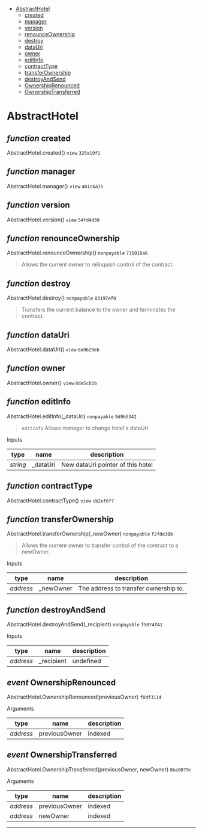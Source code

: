 * [AbstractHotel](#abstracthotel)
  * [created](#function-created)
  * [manager](#function-manager)
  * [version](#function-version)
  * [renounceOwnership](#function-renounceownership)
  * [destroy](#function-destroy)
  * [dataUri](#function-datauri)
  * [owner](#function-owner)
  * [editInfo](#function-editinfo)
  * [contractType](#function-contracttype)
  * [transferOwnership](#function-transferownership)
  * [destroyAndSend](#function-destroyandsend)
  * [OwnershipRenounced](#event-ownershiprenounced)
  * [OwnershipTransferred](#event-ownershiptransferred)

# AbstractHotel


## *function* created

AbstractHotel.created() `view` `325a19f1`





## *function* manager

AbstractHotel.manager() `view` `481c6a75`





## *function* version

AbstractHotel.version() `view` `54fd4d50`





## *function* renounceOwnership

AbstractHotel.renounceOwnership() `nonpayable` `715018a6`

> Allows the current owner to relinquish control of the contract.




## *function* destroy

AbstractHotel.destroy() `nonpayable` `83197ef0`

> Transfers the current balance to the owner and terminates the contract.




## *function* dataUri

AbstractHotel.dataUri() `view` `8a9b29eb`





## *function* owner

AbstractHotel.owner() `view` `8da5cb5b`





## *function* editInfo

AbstractHotel.editInfo(_dataUri) `nonpayable` `9d9b5342`

> `editInfo` Allows manager to change hotel's dataUri.

Inputs

| **type** | **name** | **description** |
|-|-|-|
| *string* | _dataUri | New dataUri pointer of this hotel |


## *function* contractType

AbstractHotel.contractType() `view` `cb2ef6f7`





## *function* transferOwnership

AbstractHotel.transferOwnership(_newOwner) `nonpayable` `f2fde38b`

> Allows the current owner to transfer control of the contract to a newOwner.

Inputs

| **type** | **name** | **description** |
|-|-|-|
| *address* | _newOwner | The address to transfer ownership to. |


## *function* destroyAndSend

AbstractHotel.destroyAndSend(_recipient) `nonpayable` `f5074f41`


Inputs

| **type** | **name** | **description** |
|-|-|-|
| *address* | _recipient | undefined |

## *event* OwnershipRenounced

AbstractHotel.OwnershipRenounced(previousOwner) `f8df3114`

Arguments

| **type** | **name** | **description** |
|-|-|-|
| *address* | previousOwner | indexed |

## *event* OwnershipTransferred

AbstractHotel.OwnershipTransferred(previousOwner, newOwner) `8be0079c`

Arguments

| **type** | **name** | **description** |
|-|-|-|
| *address* | previousOwner | indexed |
| *address* | newOwner | indexed |


---